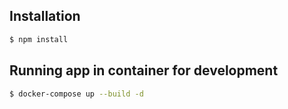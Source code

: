 ## Installation

```bash
$ npm install
```

## Running app in container for development

```bash
$ docker-compose up --build -d
```